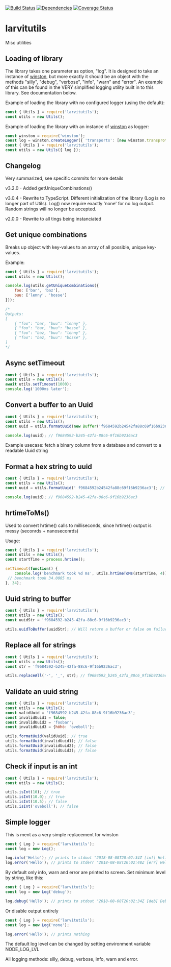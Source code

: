 [![Build Status](https://travis-ci.org/larvit/larvitutils.svg)](https://travis-ci.org/larvit/larvitutils)
[![Dependencies](https://david-dm.org/larvit/larvitutils.svg)](https://david-dm.org/larvit/larvitutils.svg)
[![Coverage Status](https://coveralls.io/repos/github/larvit/larvitutils/badge.svg)](https://coveralls.io/github/larvit/larvitutils)

# larvitutils

Misc utilities

## Loading of library

The library takes one parameter as option, "log". It is designed to take an instance of [winston](https://github.com/winstonjs/winston), but more exactly it should be an object with the methods "silly", "debug", "verbose", "info", "warn" and "error". An example of this can be found in the VERY simplified logging utility built in to this library. See documentation below.

Example of loading the library with no configured logger (using the default):

```javascript
const { Utils } = require('larvitutils');
const utils = new Utils();
```

Example of loading the library with an instance of [winston](https://github.com/winstonjs/winston) as logger:

```javascript
const winston = require('winston');
const log = winston.createLogger({ 'transports': [new winston.transprots.Console()] });
const { Utils } = require('larvitutils');
const utils = new Utils({ log });
```

## Changelog

Very summarized, see specific commits for more details

v3.2.0 - Added getUniqueCombinations()

v3.0.4 - Rewrite to TypeScript. Different initialization of the library (Log is no longer part of Utils). Log() now require exactly 'none' for no log output. Random strings will no longer be accepted.

v2.0.0 - Rewrite to all tings being instanciated

## Get unique combinations

Breaks up object with key-values to an array of all possible, unique key-values.

Example:

```javascript
const { Utils } = require('larvitutils');
const utils = new Utils();

console.log(utils.getUniqueCombinations({
	foo: ['bar', 'baz'],
	buu: ['lenny', 'bosse']
}));

/*
Outputs:
[
	{ "foo": "bar, "buu": "lenny" },
	{ "foo": "bar, "buu": "bosse" },
	{ "foo": "baz, "buu": "lenny" },
	{ "foo": "baz, "buu": "bosse" },
]
*/
```

## Async setTimeout

```javascript
const { Utils } = require('larvitutils');
const utils = new Utils();
await utils.setTimeout(1000);
console.log('1000ms later');
```

## Convert a buffer to an Uuid

```javascript
const { Utils } = require('larvitutils');
const utils = new Utils();
const uuid = utils.formatUuid(new Buffer('f9684592b24542fa88c69f16b9236ac3', 'hex'));

console.log(uuid); // f9684592-b245-42fa-88c6-9f16b9236ac3
```

Example usecase: fetch a binary column from a database and convert to a readable Uuid string

## Format a hex string to uuid

```javascript
const { Utils } = require('larvitutils');
const utils = new Utils();
const uuid = utils.formatUuid(' f9684592b24542fa88c69f16b9236ac3'); // Notice the starting space getting trimmed away

console.log(uuid); // f9684592-b245-42fa-88c6-9f16b9236ac3
```

## hrtimeToMs()

Used to convert hrtime() calls to milliseconds, since hrtime() output is messy (seconrds + nanoseconrds)

Usage:

```javascript
const { Utils } = require('larvitutils');
const utils = new Utils();
const startTime = process.hrtime();

setTimeout(function() {
	console.log('benchmark took %d ms', utils.hrtimeToMs(startTime, 4));
 // benchmark took 34.0005 ms
}, 34);
```

## Uuid string to buffer

```javascript
const { Utils } = require('larvitutils');
const utils = new Utils();
const uuidStr = 'f9684592-b245-42fa-88c6-9f16b9236ac3';

utils.uuidToBuffer(uuidStr); // Will return a buffer or false on failure
```

## Replace all for strings

```javascript
const { Utils } = require('larvitutils');
const utils = new Utils();
const str = 'f9684592-b245-42fa-88c6-9f16b9236ac3';

utils.replaceAll('-', '_', str); // f9684592_b245_42fa_88c6_9f16b9236ac3
```

## Validate an uuid string

```javascript
const { Utils } = require('larvitutils');
const utils = new Utils();
const validUuid = 'f9684592-b245-42fa-88c6-9f16b9236ac3';
const invalidUuid1 = false;
const invalidUuid2 = 'foobar';
const invalidUuid3 = {höhö: 'oveboll'};

utils.formatUuid(validUuid); // true
utils.formatUuid(invalidUuid1); // false
utils.formatUuid(invalidUuid2); // false
utils.formatUuid(invalidUuid3); // false
```

## Check if input is an int
```javascript
const { Utils } = require('larvitutils');
const utils = new Utils();

utils.isInt(10); // true
utils.isInt(10.0); // true
utils.isInt(10.5); // false
utils.isInt('oveboll'); // false
```

## Simple logger

This is ment as a very simple replacement for winston

```javascript
const { Log } = require('larvitutils');
const log = new Log();

log.info('Hello'); // prints to stdout "2018-08-08T20:02:34Z [inf] Hello
log.error('Hello'); // prints to stderr "2018-08-08T20:02:48Z [err] Hello
```

By default only info, warn and error are printed to screen. Set minimum level by string, like this:

```javascript
const { Log } = require('larvitutils');
const log = new Log('debug');

log.debug('Hello'); // prints to stdout "2018-08-08T20:02:34Z [deb] Debug
```

Or disable output entirely

```javascript
const { Log } = require('larvitutils');
const log = new Log('none');

log.error('Hello'); // prints nothing
```

The default log level can be changed by setting environment variable NODE_LOG_LVL

All logging methods: silly, debug, verbose, info, warn and error.
